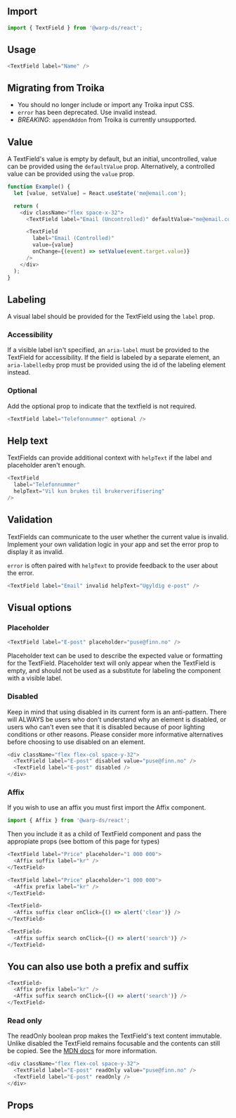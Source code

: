 ## Import

```js
import { TextField } from '@warp-ds/react';
```

## Usage

```js
<TextField label="Name" />
```

## Migrating from Troika


- You should no longer include or import any Troika input CSS.
- `error` has been deprecated. Use invalid instead.
- *BREAKING*: `appendAddon` from Troika is currently unsupported.

## Value

A TextField's value is empty by default, but an initial, uncontrolled, value can be provided using the `defaultValue` prop. Alternatively, a controlled value can be provided using the `value` prop.

```js
function Example() {
  let [value, setValue] = React.useState('me@email.com');

  return (
    <div className="flex space-x-32">
      <TextField label="Email (Uncontrolled)" defaultValue="me@email.com" />

      <TextField
        label="Email (Controlled)"
        value={value}
        onChange={(event) => setValue(event.target.value)}
      />
    </div>
  );
}
```

## Labeling

A visual label should be provided for the TextField using the `label` prop.

### Accessibility

If a visible label isn't specified, an `aria-label` must be provided to the TextField for accessibility. If the field is labeled by a separate element, an `aria-labelledby` prop must be provided using the id of the labeling element instead.

### Optional

Add the optional prop to indicate that the textfield is not required.

```js
<TextField label="Telefonnummer" optional />
```
## Help text

TextFields can provide additional context with `helpText` if the label and placeholder aren't enough.

```js
<TextField
  label="Telefonnummer"
  helpText="Vil kun brukes til brukerverifisering"
/>
```

## Validation

TextFields can communicate to the user whether the current value is invalid. Implement your own validation logic in your app and set the error prop to display it as invalid.

`error` is often paired with `helpText` to provide feedback to the user about the error.

```js
<TextField label="Email" invalid helpText="Ugyldig e-post" />
```

## Visual options

### Placeholder

```js
<TextField label="E-post" placeholder="puse@finn.no" />
```

Placeholder text can be used to describe the expected value or formatting for the TextField. Placeholder text will only appear when the TextField is empty, and should not be used as a substitute for labeling the component with a visible label.

### Disabled

Keep in mind that using disabled in its current form is an anti-pattern. There will ALWAYS be users who don't understand why an element is disabled, or users who can't even see that it is disabled because of poor lighting conditions or other reasons. Please consider more informative alternatives before choosing to use disabled on an element.

```js
<div className="flex flex-col space-y-32">
  <TextField label="E-post" disabled value="puse@finn.no" />
  <TextField label="E-post" disabled />
</div>
```

### Affix

If you wish to use an affix you must first import the Affix component.

```js
import { Affix } from '@warp-ds/react';
```

Then you include it as a child of TextField component and pass the appropiate props (see bottom of this page for types)

```js
<TextField label="Price" placeholder="1 000 000">
  <Affix suffix label="kr" />
</TextField>
```

```js
<TextField label="Price" placeholder="1 000 000">
  <Affix prefix label="kr" />
</TextField>
```

```js
<TextField>
  <Affix suffix clear onClick={() => alert('clear')} />
</TextField>
```

```js
<TextField>
  <Affix suffix search onClick={() => alert('search')} />
</TextField>
```

## You can also use both a prefix and suffix

```js
<TextField>
  <Affix prefix label="kr" />
  <Affix suffix search onClick={() => alert('search')} />
</TextField>
```
### Read only

The readOnly boolean prop makes the TextField's text content immutable. Unlike disabled the TextField remains focusable and the contents can still be copied. See the [MDN docs](https://developer.mozilla.org/en-US/docs/Web/HTML/Attributes/readonly)
 for more information.

```js
<div className="flex flex-col space-y-32">
  <TextField label="E-post" readOnly value="puse@finn.no" />
  <TextField label="E-post" readOnly />
</div>
```

## Props

<api-table type=react component="Input" />
